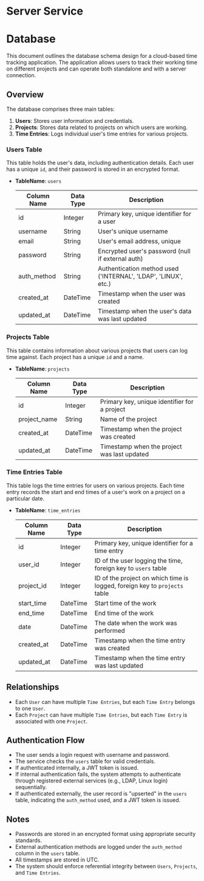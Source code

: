 # Server Service

# Database

This document outlines the database schema design for a cloud-based time tracking application. The application allows users to track their working time on different projects and can operate both standalone and with a server connection.

## Overview

The database comprises three main tables:

1. **Users**: Stores user information and credentials.
2. **Projects**: Stores data related to projects on which users are working.
3. **Time Entries**: Logs individual user's time entries for various projects.

### Users Table

This table holds the user's data, including authentication details. Each user has a unique `id`, and their password is stored in an encrypted format.

- **TableName**: `users`
  
  | Column Name | Data Type | Description |
  | --- | --- | --- |
  | id | Integer | Primary key, unique identifier for a user |
  | username | String | User's unique username |
  | email | String | User's email address, unique |
  | password | String | Encrypted user's password (null if external auth) |
  | auth_method | String | Authentication method used ('INTERNAL', 'LDAP', 'LINUX', etc.) |
  | created_at | DateTime | Timestamp when the user was created |
  | updated_at | DateTime | Timestamp when the user's data was last updated |

### Projects Table

This table contains information about various projects that users can log time against. Each project has a unique `id` and a name.

- **TableName**: `projects`

  | Column Name | Data Type | Description |
  | --- | --- | --- |
  | id | Integer | Primary key, unique identifier for a project |
  | project_name | String | Name of the project |
  | created_at | DateTime | Timestamp when the project was created |
  | updated_at | DateTime | Timestamp when the project was last updated |

### Time Entries Table

This table logs the time entries for users on various projects. Each time entry records the start and end times of a user's work on a project on a particular date.

- **TableName**: `time_entries`

  | Column Name | Data Type | Description |
  | --- | --- | --- |
  | id | Integer | Primary key, unique identifier for a time entry |
  | user_id | Integer | ID of the user logging the time, foreign key to `users` table |
  | project_id | Integer | ID of the project on which time is logged, foreign key to `projects` table |
  | start_time | DateTime | Start time of the work |
  | end_time | DateTime | End time of the work |
  | date | DateTime | The date when the work was performed |
  | created_at | DateTime | Timestamp when the time entry was created |
  | updated_at | DateTime | Timestamp when the time entry was last updated |

## Relationships

- Each `User` can have multiple `Time Entries`, but each `Time Entry` belongs to one `User`.
- Each `Project` can have multiple `Time Entries`, but each `Time Entry` is associated with one `Project`.

## Authentication Flow

- The user sends a login request with username and password.
- The service checks the `users` table for valid credentials.
- If authenticated internally, a JWT token is issued.
- If internal authentication fails, the system attempts to authenticate through registered external services (e.g., LDAP, Linux login) sequentially.
- If authenticated externally, the user record is "upserted" in the `users` table, indicating the `auth_method` used, and a JWT token is issued.

## Notes

- Passwords are stored in an encrypted format using appropriate security standards.
- External authentication methods are logged under the `auth_method` column in the `users` table.
- All timestamps are stored in UTC.
- The system should enforce referential integrity between `Users`, `Projects`, and `Time Entries`.
